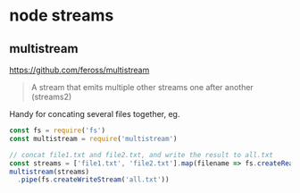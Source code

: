 # node streams

## multistream

<https://github.com/feross/multistream>

> A stream that emits multiple other streams one after another (streams2)

Handy for concating several files together, eg.

```js
const fs = require('fs')
const multistream = require('multistream')

// concat file1.txt and file2.txt, and write the result to all.txt
const streams = ['file1.txt', 'file2.txt'].map(filename => fs.createReadStream(filename))
multistream(streams)
  .pipe(fs.createWriteStream('all.txt'))
```
